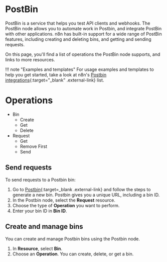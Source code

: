 # PostBin

PostBin is a service that helps you test API clients and webhooks. The PostBin node allows you to automate work in Postbin, and integrate PostBin with other applications. n8n has built-in support for a wide range of PostBin features, including creating and deleting bins, and getting and sending requests. 

On this page, you'll find a list of operations the PostBin node supports, and links to more resources.


!!! note "Examples and templates"
    For usage examples and templates to help you get started, take a look at n8n's [Postbin integrations](https://n8n.io/integrations/postbin/){:target="_blank" .external-link} list.

# Operations

* Bin
	* Create
	* Get
	* Delete
* Request
	* Get
	* Remove First
	* Send

## Send requests

To send requests to a Postbin bin:

1. Go to [Postbin](https://www.toptal.com/developers/postbin/){:target=_blank .external-link} and follow the steps to generate a new bin. Postbin gives you a unique URL, including a bin ID.
2. In the Postbin node, select the **Request** resource.
3. Choose the type of **Operation** you want to perform.
4. Enter your bin ID in **Bin ID**.

## Create and manage bins

You can create and manage Postbin bins using the Postbin node. 

1. In **Resource**, select **Bin**.
2. Choose an **Operation**. You can create, delete, or get a bin.
